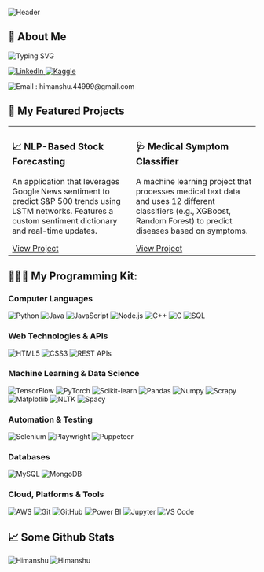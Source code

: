 ![Header](https://github.com/Himanshu300703/Himanshu300703/assets/91286198/874b406a-2839-4db2-aed2-b7917bfb1c5c)

<h2 align="left">🌟 About Me</h2>

<p align="justify">
  <img src="https://readme-typing-svg.herokuapp.com?font=Fira+Code&size=25&pause=1000&color=36BCF7&width=1600&lines=Hello+World!:)+I'm+Himanshu,+a+developer+passionate+about+building+from+the+ground+up...;i+love+taking+ideas+from+concept+to+application+crafting+solutions+that+are+intelligent+and+impactful." alt="Typing SVG" />
</p>

<p align="left">
  <a href="https://www.linkedin.com/in/jangra-himanshu/" target="_blank">
    <img alt="LinkedIn" src="https://img.shields.io/badge/LinkedIn-0077B5?style=for-the-badge&logo=linkedin&logoColor=white" />
  </a>
  <a href="https://www.kaggle.com/himanshu44999" target="_blank">
  <img alt="Kaggle" src="https://img.shields.io/badge/Kaggle-20BEFF?style=for-the-badge&logo=Kaggle&logoColor=white" />
</a>
  <p>
    <img alt="Email" src="https://img.shields.io/badge/Email-D14836?style=for-the-badge&logo=gmail&logoColor=white" />
    <span>: himanshu.44999@gmail.com</span>
  </p>
</p>

## 🚀 My Featured Projects

<table>
  <tr>
    <td width="50%" valign="top">
      <h3>📈 NLP-Based Stock Forecasting</h3>
      <p>An application that leverages Google News sentiment to predict S&P 500 trends using LSTM networks. Features a custom sentiment dictionary and real-time updates.</p>
      <a href="https://github.com/Avenster/Market-Prediction-for-Next-Day" target="_blank">View Project</a>
    </td>
    <td width="50%" valign="top">
      <h3>🩺 Medical Symptom Classifier</h3>
      <p>A machine learning project that processes medical text data and uses 12 different classifiers (e.g., XGBoost, Random Forest) to predict diseases based on symptoms.</p>
      <a href="https://github.com/Himanshu300703/Natural-Language-Processing-for-Medical-Symptoms-Text-Classification" target="_blank">View Project</a>
    </td>
  </tr>
</table>

## 👨🏻‍💻 My Programming Kit:

### Computer Languages
<p>
  <img alt="Python" src="https://img.shields.io/badge/python-3670A0?style=for-the-badge&logo=python&logoColor=ffdd54" />
  <img alt="Java" src="https://img.shields.io/badge/Java-ED8B00?style=for-the-badge&logo=openjdk&logoColor=white" />
  <img alt="JavaScript" src="https://img.shields.io/badge/javascript-%23E5A00D.svg?style=for-the-badge&logo=javascript&logoColor=white" />
  <img alt="Node.js" src="https://img.shields.io/badge/Node.js-339933?style=for-the-badge&logo=nodedotjs&logoColor=white" />
  <img alt="C++" src="https://img.shields.io/badge/C%2B%2B-00599C?style=for-the-badge&logo=c%2B%2B&logoColor=white" />
  <img alt="C" src="https://img.shields.io/badge/C-00599C?style=for-the-badge&logo=c&logoColor=white" />
  <img alt="SQL" src="https://img.shields.io/badge/sql-%23025E8C.svg?style=for-the-badge&logo=postgresql&logoColor=white" />
</p>

### Web Technologies & APIs
<p>
  <img alt="HTML5" src="https://img.shields.io/badge/html5-%23E34F26.svg?style=for-the-badge&logo=html5&logoColor=white" />
  <img alt="CSS3" src="https://img.shields.io/badge/css3-%231572B6.svg?style=for-the-badge&logo=css3&logoColor=white" />
  <img alt="REST APIs" src="https://img.shields.io/badge/rest%20apis-A73333?style=for-the-badge&logo=ifttt&logoColor=white" />
</p>

### Machine Learning & Data Science
<p>
  <img alt="TensorFlow" src="https://img.shields.io/badge/TensorFlow-%23FF6F00.svg?style=for-the-badge&logo=TensorFlow&logoColor=white" />
  <img alt="PyTorch" src="https://img.shields.io/badge/PyTorch-%23EE4C2C.svg?style=for-the-badge&logo=PyTorch&logoColor=white" />
  <img alt="Scikit-learn" src="https://img.shields.io/badge/scikit--learn-%23F7931E.svg?style=for-the-badge&logo=scikit-learn&logoColor=white" />
  <img alt="Pandas" src="https://img.shields.io/badge/pandas-%23150458.svg?style=for-the-badge&logo=pandas&logoColor=white" />
  <img alt="Numpy" src="https://img.shields.io/badge/Numpy-777BB4?style=for-the-badge&logo=numpy&logoColor=white" />
  <img alt="Scrapy" src="https://img.shields.io/badge/Scrapy-63B42D?style=for-the-badge&logo=scrapy&logoColor=white" />
  <img alt="Matplotlib" src="https://img.shields.io/badge/Matplotlib-%23ffffff.svg?style=for-the-badge&logo=Matplotlib&logoColor=black" />
  <img alt="NLTK" src="https://img.shields.io/badge/NLTK-3CB371?style=for-the-badge" />
  <img alt="Spacy" src="https://img.shields.io/badge/spaCy-09a3d5.svg?style=for-the-badge&logo=spaCy&logoColor=white" />
</p>

### Automation & Testing
<p>
  <img alt="Selenium" src="https://img.shields.io/badge/Selenium-43B02A?style=for-the-badge&logo=Selenium&logoColor=white" />
  <img alt="Playwright" src="https://img.shields.io/badge/Playwright-2EAD33?style=for-the-badge&logo=Playwright&logoColor=white" />
  <img alt="Puppeteer" src="https://img.shields.io/badge/Puppeteer-40B5A4?style=for-the-badge&logo=Puppeteer&logoColor=white" />
</p>

### Databases
<p>
  <img alt="MySQL" src="https://img.shields.io/badge/mysql-%2300f.svg?style=for-the-badge&logo=mysql&logoColor=white" />
  <img alt="MongoDB" src="https://img.shields.io/badge/MongoDB-%234ea94b.svg?style=for-the-badge&logo=mongodb&logoColor=white" />
</p>

### Cloud, Platforms & Tools
<p>
  <img alt="AWS" src="https://img.shields.io/badge/AWS-232F3E?style=for-the-badge&logo=amazon-aws&logoColor=white" />
  <img alt="Git" src="https://img.shields.io/badge/git-%23F05033.svg?style=for-the-badge&logo=git&logoColor=white" />
  <img alt="GitHub" src="https://img.shields.io/badge/github-%23121011.svg?style=for-the-badge&logo=github&logoColor=white" />
  <img alt="Power BI" src="https://img.shields.io/badge/Power%20BI-F2C811?style=for-the-badge&logo=power-bi&logoColor=black" />
  <img alt="Jupyter" src="https://img.shields.io/badge/Jupyter-F37626.svg?style=for-the-badge&logo=Jupyter&logoColor=white" />
  <img alt="VS Code" src="https://img.shields.io/badge/VS%20Code-0078d7.svg?style=for-the-badge&logo=visual-studio-code&logoColor=white" />
</p>

## 📈 Some Github Stats
<p><img align="left" src="https://github-readme-stats.vercel.app/api/top-langs?username=Himanshu300703&show_icons=true&locale=en&layout=compact" alt="Himanshu" /></p>
<p><img align="center" src="https://github-readme-streak-stats.herokuapp.com/?user=Himanshu300703&" alt="Himanshu" /></p>
